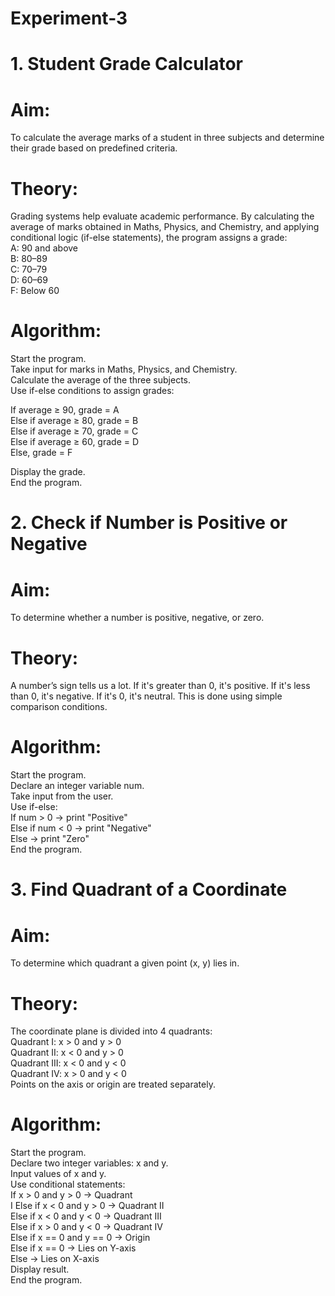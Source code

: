 # Experiment-3

# 1. Student Grade Calculator<br>
# Aim:<br>
To calculate the average marks of a student in three subjects and determine their grade based on predefined criteria.<br>

# Theory:<br>
Grading systems help evaluate academic performance. By calculating the average of marks obtained in Maths, Physics, and Chemistry, and applying conditional logic (if-else statements), the program assigns a grade:<br>
A: 90 and above<br>
B: 80–89<br>
C: 70–79<br>
D: 60–69<br>
F: Below 60<br>

# Algorithm:<br>
Start the program.<br>
Take input for marks in Maths, Physics, and Chemistry.<br>
Calculate the average of the three subjects.<br>
Use if-else conditions to assign grades:<br>

If average ≥ 90, grade = A<br>
Else if average ≥ 80, grade = B<br>
Else if average ≥ 70, grade = C<br>
Else if average ≥ 60, grade = D<br>
Else, grade = F<br>

Display the grade.<br>
End the program.<br>

# 2. Check if Number is Positive or Negative<br>
# Aim:<br>
To determine whether a number is positive, negative, or zero.<br>

# Theory:<br>
A number’s sign tells us a lot. If it's greater than 0, it's positive. If it's less than 0, it's negative. If it's 0, it's neutral. This is done using simple comparison conditions.<br>

# Algorithm:<br>
Start the program.<br>
Declare an integer variable num.<br>
Take input from the user.<br>
Use if-else:<br>
If num > 0 → print "Positive"<br>
Else if num < 0 → print "Negative"<br>
Else → print "Zero"<br>
End the program.<br>

# 3. Find Quadrant of a Coordinate<br>
# Aim:<br>
To determine which quadrant a given point (x, y) lies in.<br>

# Theory:<br>
The coordinate plane is divided into 4 quadrants:<br>
Quadrant I: x > 0 and y > 0<br>
Quadrant II: x < 0 and y > 0<br>
Quadrant III: x < 0 and y < 0<br>
Quadrant IV: x > 0 and y < 0<br>
Points on the axis or origin are treated separately.<br>

# Algorithm:<br>
Start the program.<br>
Declare two integer variables: x and y.<br>
Input values of x and y.<br>
Use conditional statements:<br>
If x > 0 and y > 0 → Quadrant<br> I
Else if x < 0 and y > 0 → Quadrant II<br>
Else if x < 0 and y < 0 → Quadrant III<br>
Else if x > 0 and y < 0 → Quadrant IV<br>
Else if x == 0 and y == 0 → Origin<br>
Else if x == 0 → Lies on Y-axis<br>
Else → Lies on X-axis<br>
Display result.<br>
End the program.<br>
